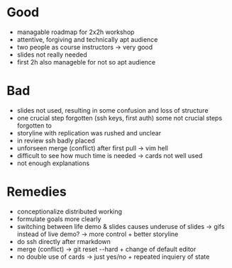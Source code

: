 # Good

* managable roadmap for 2x2h workshop
* attentive, forgiving and technically apt audience
* two people as course instructors -> very good
* slides not really needed
* first 2h also manageble for not so apt audience

# Bad

* slides not used, resulting in some confusion and loss of structure
* one crucial step forgotten (ssh keys, first auth) some not crucial steps forgotten to
* storyline with replication was rushed and unclear
* in review ssh badly placed
* unforseen merge (conflict) after first pull -> vim hell
* difficult to see how much time is needed -> cards not well used
* not enough explanations

# Remedies

* conceptionalize distributed working
* formulate goals more clearly
* switching between life demo & slides causes underuse of slides -> gifs instead of live demo? -> more control + better storyline
* do ssh directly after rmarkdown
* merge (conflict) -> git reset --hard + change of default editor
* no double use of cards -> just yes/no + repeated inquiery of state

